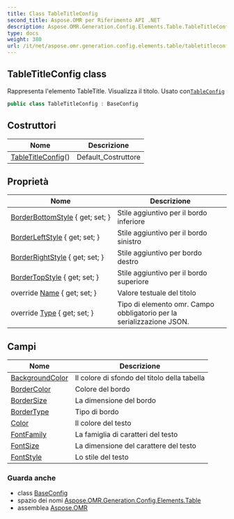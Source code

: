 ```yaml
---
title: Class TableTitleConfig
second_title: Aspose.OMR per Riferimento API .NET
description: Aspose.OMR.Generation.Config.Elements.Table.TableTitleConfig classe. Rappresenta lelemento TableTitle. Visualizza il titolo. Usato conTableConfig
type: docs
weight: 380
url: /it/net/aspose.omr.generation.config.elements.table/tabletitleconfig/
---
```

## TableTitleConfig class

Rappresenta l'elemento TableTitle. Visualizza il titolo. Usato con[`TableConfig`](../tableconfig/)

```csharp
public class TableTitleConfig : BaseConfig
```

## Costruttori

| Nome | Descrizione |
| --- | --- |
| [TableTitleConfig](tabletitleconfig/)() | Default_Costruttore |

## Proprietà

| Nome | Descrizione |
| --- | --- |
| [BorderBottomStyle](../../aspose.omr.generation.config.elements.table/tabletitleconfig/borderbottomstyle/) { get; set; } | Stile aggiuntivo per il bordo inferiore |
| [BorderLeftStyle](../../aspose.omr.generation.config.elements.table/tabletitleconfig/borderleftstyle/) { get; set; } | Stile aggiuntivo per il bordo sinistro |
| [BorderRightStyle](../../aspose.omr.generation.config.elements.table/tabletitleconfig/borderrightstyle/) { get; set; } | Stile aggiuntivo per bordo destro |
| [BorderTopStyle](../../aspose.omr.generation.config.elements.table/tabletitleconfig/bordertopstyle/) { get; set; } | Stile aggiuntivo per il bordo superiore |
| override [Name](../../aspose.omr.generation.config.elements.table/tabletitleconfig/name/) { get; set; } | Valore testuale del titolo |
| override [Type](../../aspose.omr.generation.config.elements.table/tabletitleconfig/type/) { get; set; } | Tipo di elemento omr. Campo obbligatorio per la serializzazione JSON. |

## Campi

| Nome | Descrizione |
| --- | --- |
| [BackgroundColor](../../aspose.omr.generation.config.elements.table/tabletitleconfig/backgroundcolor/) | Il colore di sfondo del titolo della tabella |
| [BorderColor](../../aspose.omr.generation.config.elements.table/tabletitleconfig/bordercolor/) | Colore del bordo |
| [BorderSize](../../aspose.omr.generation.config.elements.table/tabletitleconfig/bordersize/) | La dimensione del bordo |
| [BorderType](../../aspose.omr.generation.config.elements.table/tabletitleconfig/bordertype/) | Tipo di bordo |
| [Color](../../aspose.omr.generation.config.elements.table/tabletitleconfig/color/) | Il colore del testo |
| [FontFamily](../../aspose.omr.generation.config.elements.table/tabletitleconfig/fontfamily/) | La famiglia di caratteri del testo |
| [FontSize](../../aspose.omr.generation.config.elements.table/tabletitleconfig/fontsize/) | La dimensione del carattere del testo |
| [FontStyle](../../aspose.omr.generation.config.elements.table/tabletitleconfig/fontstyle/) | Lo stile del testo |

### Guarda anche

* class [BaseConfig](../../aspose.omr.generation.config/baseconfig/)
* spazio dei nomi [Aspose.OMR.Generation.Config.Elements.Table](../../aspose.omr.generation.config.elements.table/)
* assemblea [Aspose.OMR](../../)


